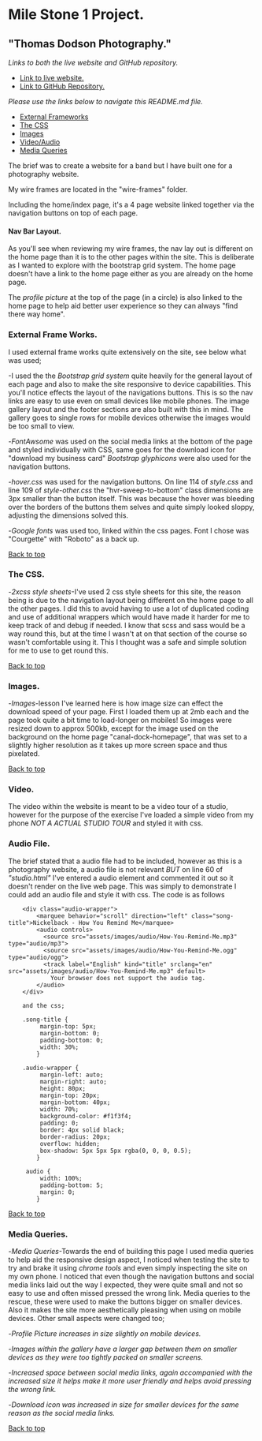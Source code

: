 <a href="top"></a>
# Mile Stone 1 Project.
## "Thomas Dodson Photography."

*Links to both the live website and GitHub repository.*
- <a href="https://twdstudent.github.io/miles-stone-project1/">Link to live website.</a>
- <a href="https://github.com/twdstudent/miles-stone-project1#top">Link to GitHub Repository.</a>

*Please use the links below to navigate this README.md file.*

- <a href="#External-Frame-Works">External Frameworks</a>
- <a href="#The-CSS">The CSS</a>
- <a href="#Images">Images</a>
- <a href="#Video/Audio">Video/Audio</a>
- <a href="#Media-Queries">Media Queries</a>

The brief was to create a website for a band but I have built one for a photography
website.

My wire frames are located in the "wire-frames" folder.

Including the home/index page, it's a 4 page website linked together via the 
navigation buttons on top of each page.

#### Nav Bar Layout.
As you'll see when reviewing my wire frames, the nav lay out is different
on the home page than it is to the other pages within the site. This is deliberate 
as I wanted to explore with the bootstrap grid system. The home page doesn't
have a link to the home page either as you are already on the home page.

The *profile picture* at the top of the page (in a circle) is also linked to the 
home page to help aid better user experience so they can always "find there way home".


<a name="External-Frame-Works"></a>
### External Frame Works.
I used external frame works quite extensively on the site, see below what was used;

-I used the the *Bootstrap grid system* quite heavily for the general layout of each
page and also to make the site responsive to device capabilities.
This you'll notice effects the layout of the navigations buttons. 
This is so the nav links are easy to use even on small devices like mobile phones.
The image gallery layout and the footer sections are also built with this in mind.
The gallery goes to single rows for mobile devices otherwise the images would be too small 
to view.


-*FontAwsome* was used on the social media links at the bottom of the page and styled 
individually with CSS, same goes for the download icon for "download my business card"
*Bootstrap glyphicons* were also used for the navigation buttons.

-*hover.css* was used for the navigation buttons.
On line 114 of *style.css* and line 109 of *style-other.css* the "hvr-sweep-to-bottom" class
dimensions are 3px smaller than the button itself. This was because the hover was bleeding over
the borders of the buttons them selves and quite simply looked sloppy, adjusting the dimensions
solved this.

-*Google fonts* was used too, linked within the css pages. Font I chose was "Courgette"
with "Roboto" as a back up.

<a href="#top">Back to top</a>

<a name="The-CSS"></a>
### The CSS.
-*2xcss style sheets*-I've used 2 css style sheets for this site, the reason being is 
due to the navigation layout being different on the home page to all the other pages.
I did this to avoid having to use a lot of duplicated coding and use of additional wrappers
which would have made it harder for me to keep track of and debug if needed.
I know that scss and sass would be a way round this, but at the time I wasn't at on
that section of the course so wasn't comfortable using it. This I thought was a safe and
simple solution for me to use to get round this.

<a href="#top">Back to top</a>

<a name="Images"></a>
### Images.
-*Images*-lesson I've learned here is how image size can effect the download speed of your
page. First I loaded them up at 2mb each and the page took quite a bit time to load-longer
on mobiles! So images were resized down to approx 500kb, except for the image used on
the background on the home page "canal-dock-homepage", that was set to a slightly higher 
resolution as it takes up more screen space and thus pixelated.

<a href="#top">Back to top</a>

<a name="Video/Audio"></a>
### Video.
The video within the website is meant to be a video tour of a studio,
however for the purpose of the exercise I've loaded a simple video from 
my phone *NOT A ACTUAL STUDIO TOUR* and styled it with css.

### Audio File.
The brief stated that a audio file had to be included, however as this is a photography
website, a audio file is not relevant *BUT* on line 60 of *"studio.html"* I've entered
a audio element and commented it out so it doesn't render on the live web page.
This was simply to demonstrate I could add an audio file and style it with css. The 
code is as follows

        <div class="audio-wrapper">
            <marquee behavior="scroll" direction="left" class="song-title">Nickelback - How You Remind Me</marquee>
            <audio controls>
              <source src="assets/images/audio/How-You-Remind-Me.mp3" type="audio/mp3">
              <source src="assets/images/audio/How-You-Remind-Me.ogg" type="audio/ogg">
              <track label="English" kind="title" srclang="en" src="assets/images/audio/How-You-Remind-Me.mp3" default>
                Your browser does not support the audio tag.
            </audio>
        </div>
        
        and the css;
        
        .song-title {
             margin-top: 5px;
             margin-bottom: 0;
             padding-bottom: 0;
             width: 30%;
            } 

        .audio-wrapper {
             margin-left: auto;   
             margin-right: auto;
             height: 80px;
             margin-top: 20px;
             margin-bottom: 40px;
             width: 70%;
             background-color: #f1f3f4;
             padding: 0;
             border: 4px solid black;
             border-radius: 20px;
             overflow: hidden;
             box-shadow: 5px 5px 5px rgba(0, 0, 0, 0.5);
            }

         audio {
             width: 100%;
             padding-bottom: 5;
             margin: 0;
            }
        
        

<a href="#top">Back to top</a>

<a name="Media-Queries"></a>
### Media Queries.
-*Media Queries*-Towards the end of building this page I used media queries to help aid
the responsive design aspect, I noticed when testing the site to try and brake it using 
*chrome tools* and even simply inspecting the site on my own phone. I noticed that even
though the navigation buttons and social media links laid out the way I expected, they 
were quite small and not so easy to use and often missed pressed the wrong link.
Media queries to the rescue, these were used to make the buttons bigger on smaller devices.
Also it makes the site more aesthetically pleasing when using on mobile devices.
Other small aspects were changed too;

-*Profile Picture increases in size slightly on mobile devices.*

-*Images within the gallery have a larger gap between them on smaller devices as they*
*were too tightly packed on smaller screens.*

-*Increased space between social media links, again accompanied with the increased size*
*it helps make it more user friendly and helps avoid pressing the wrong link.*

-*Download icon was increased in size for smaller devices for the same reason as the* 
*social media links.*

<a href="#top">Back to top</a>

